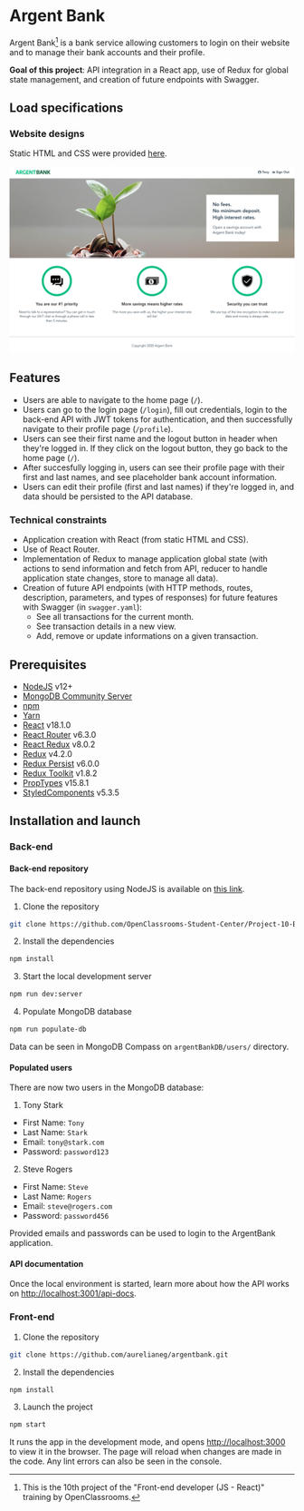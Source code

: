 # Argent Bank

Argent Bank[^1] is a bank service allowing customers to login on their website and to manage their bank accounts and their profile.

**Goal of this project**: API integration in a React app, use of Redux for global state management, and creation of future endpoints with Swagger.

## Load specifications

### Website designs

Static HTML and CSS were provided [here](https://github.com/OpenClassrooms-Student-Center/Project-10-Bank-API/tree/master/designs).

![Design for the home page](./src/assets/design/homepage.png 'Design for the home page')

## Features

-  Users are able to navigate to the home page (`/`).
-  Users can go to the login page (`/login`), fill out credentials, login to the back-end API with JWT tokens for authentication, and then successfully navigate to their profile page (`/profile`).
-  Users can see their first name and the logout button in header when they're logged in. If they click on the logout button, they go back to the home page (`/`).
-  After succesfully logging in, users can see their profile page with their first and last names, and see placeholder bank account information.
-  Users can edit their profile (first and last names) if they're logged in, and data should be persisted to the API database.

### Technical constraints

-  Application creation with React (from static HTML and CSS).
-  Use of React Router.
-  Implementation of Redux to manage application global state (with actions to send information and fetch from API, reducer to handle application state changes, store to manage all data).
-  Creation of future API endpoints (with HTTP methods, routes, description, parameters, and types of responses) for future features with Swagger (in `swagger.yaml`):
   -  See all transactions for the current month.
   -  See transaction details in a new view.
   -  Add, remove or update informations on a given transaction.

## Prerequisites

-  [NodeJS](https://nodejs.org/en/) v12+
-  [MongoDB Community Server](https://www.mongodb.com/try/download/community)
-  [npm](https://www.npmjs.com/)
-  [Yarn](https://yarnpkg.com/)
-  [React](https://fr.reactjs.org/) v18.1.0
-  [React Router](https://reactrouter.com/) v6.3.0
-  [React Redux](https://react-redux.js.org/) v8.0.2
-  [Redux](https://redux.js.org/) v4.2.0
-  [Redux Persist](https://www.npmjs.com/package/redux-persist) v6.0.0
-  [Redux Toolkit](https://redux-toolkit.js.org/) v1.8.2
-  [PropTypes](https://www.npmjs.com/package/prop-types) v15.8.1
-  [StyledComponents](https://www.npmjs.com/package/styled-components) v5.3.5

## Installation and launch

### Back-end

#### Back-end repository

The back-end repository using NodeJS is available on [this link](https://github.com/OpenClassrooms-Student-Center/Project-10-Bank-API).

1. Clone the repository

```sh
git clone https://github.com/OpenClassrooms-Student-Center/Project-10-Bank-API.git
```

2. Install the dependencies

```sh
npm install
```

3. Start the local development server

```sh
npm run dev:server
```

4. Populate MongoDB database

```sh
npm run populate-db
```

Data can be seen in MongoDB Compass on `argentBankDB/users/` directory.

#### Populated users

There are now two users in the MongoDB database:

1. Tony Stark

-  First Name: `Tony`
-  Last Name: `Stark`
-  Email: `tony@stark.com`
-  Password: `password123`

2. Steve Rogers

-  First Name: `Steve`
-  Last Name: `Rogers`
-  Email: `steve@rogers.com`
-  Password: `password456`

Provided emails and passwords can be used to login to the ArgentBank application.

#### API documentation

Once the local environment is started, learn more about how the API works on <http://localhost:3001/api-docs>.

### Front-end

1. Clone the repository

```sh
git clone https://github.com/aurelianeg/argentbank.git
```

2. Install the dependencies

```sh
npm install
```

3. Launch the project

```sh
npm start
```

It runs the app in the development mode, and opens [http://localhost:3000](http://localhost:3000) to view it in the browser.
The page will reload when changes are made in the code. Any lint errors can also be seen in the console.

[^1]: This is the 10th project of the "Front-end developer (JS - React)" training by OpenClassrooms.